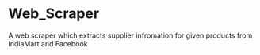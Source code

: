 # Web_Scraper
A web scraper which extracts supplier infromation for given products from IndiaMart and Facebook
